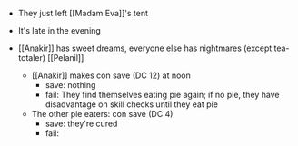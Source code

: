 - They just left [[Madam Eva]]'s tent
- It's late in the evening

- [[Anakir]] has sweet dreams, everyone else has nightmares (except tea-totaler) [[Pelanil]]
	- [[Anakir]] makes con save (DC 12) at noon
		- save: nothing
		- fail: They find themselves eating pie again; if no pie, they have disadvantage on skill checks until they eat pie
	- The other pie eaters: con save (DC 4)
		- save: they're cured
		- fail: 
